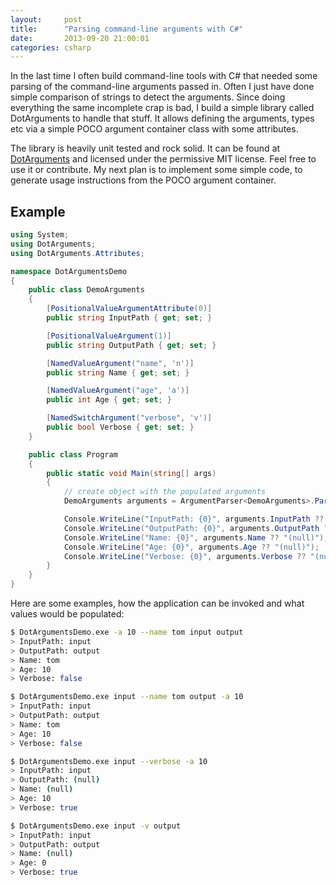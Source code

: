 ```yaml
---
layout:     post
title:      "Parsing command-line arguments with C#"
date:       2013-09-20 21:00:01
categories: csharp
---
```


In the last time I often build command-line tools with C# that needed some parsing of the command-line arguments passed in. Often I just have done simple comparison of strings to detect the arguments. Since doing everything the same incomplete crap is bad, I build a simple library called DotArguments to handle that stuff. It allows defining the arguments, types etc via a simple POCO argument container class with some attributes.

The library is heavily unit tested and rock solid. It can be found at [DotArguments](https://github.com/choffmeister/DotArguments) and licensed under the permissive MIT license. Feel free to use it or contribute. My next plan is to implement some simple code, to generate usage instructions from the POCO argument container.

## Example

```csharp
using System;
using DotArguments;
using DotArguments.Attributes;

namespace DotArgumentsDemo
{
    public class DemoArguments
    {
        [PositionalValueArgumentAttribute(0)]
        public string InputPath { get; set; }

        [PositionalValueArgument(1)]
        public string OutputPath { get; set; }

        [NamedValueArgument("name", 'n')]
        public string Name { get; set; }

        [NamedValueArgument("age", 'a')]
        public int Age { get; set; }

        [NamedSwitchArgument("verbose", 'v')]
        public bool Verbose { get; set; }
    }

    public class Program
    {
        public static void Main(string[] args)
        {
            // create object with the populated arguments
            DemoArguments arguments = ArgumentParser<DemoArguments>.Parse(args);

            Console.WriteLine("InputPath: {0}", arguments.InputPath ?? "(null)");
            Console.WriteLine("OutputPath: {0}", arguments.OutputPath ?? "(null)");
            Console.WriteLine("Name: {0}", arguments.Name ?? "(null)");
            Console.WriteLine("Age: {0}", arguments.Age ?? "(null)");
            Console.WriteLine("Verbose: {0}", arguments.Verbose ?? "(null)");
        }
    }
}
```

Here are some examples, how the application can be invoked and what values would be populated:

```bash
$ DotArgumentsDemo.exe -a 10 --name tom input output
> InputPath: input
> OutputPath: output
> Name: tom
> Age: 10
> Verbose: false
```

```bash
$ DotArgumentsDemo.exe input --name tom output -a 10
> InputPath: input
> OutputPath: output
> Name: tom
> Age: 10
> Verbose: false
```

```bash
$ DotArgumentsDemo.exe input --verbose -a 10
> InputPath: input
> OutputPath: (null)
> Name: (null)
> Age: 10
> Verbose: true
```

```bash
$ DotArgumentsDemo.exe input -v output
> InputPath: input
> OutputPath: output
> Name: (null)
> Age: 0
> Verbose: true
```
